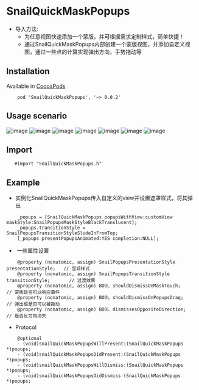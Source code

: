 # SnailQuickMaskPopups
* 导入方法:
    * 为任意视图快速添加一个蒙版，并可根据需求定制样式，简单快捷！
    * 通过SnailQuickMaskPopups内部创建一个蒙版视图，并添加自定义视图，通过一些点的计算实现弹出方向，手势拖动等

## Installation
Available in [CocoaPods](https://cocoapods.org "CocoaPods" )
    
        pod 'SnailQuickMaskPopups', '~> 0.0.2'
    
## Usage scenario 
![image](https://github.com/snail-z/SnailQuickMaskPopups/blob/master/sample/city_.gif)
![image](https://github.com/snail-z/SnailQuickMaskPopups/blob/master/sample/wechat_.gif)
![image](https://github.com/snail-z/SnailQuickMaskPopups/blob/master/sample/slogan_.gif)
![image](https://github.com/snail-z/SnailQuickMaskPopups/blob/master/sample/qzone_.gif)
![image](https://github.com/snail-z/SnailQuickMaskPopups/blob/master/sample/shared_.gif)
![image](https://github.com/snail-z/SnailQuickMaskPopups/blob/master/sample/sidebar_.gif)
![image](https://github.com/snail-z/SnailQuickMaskPopups/blob/master/sample/full_.gif)


## Import
 ``` objc
    #import "SnailQuickMaskPopups.h"
 ```
 
## Example
 *  实例化SnailQuickMaskPopups传入自定义的view并设置遮罩样式，将其弹出
``` objc
    _popups = [SnailQuickMaskPopups popupsWithView:customView maskStyle:SnailPopupsMaskStyleBlackTranslucent];
    _popups.transitionStyle = SnailPopupsTransitionStyleSlideInFromTop;
    [_popups presentPopupsAnimated:YES completion:NULL];
 ```
 *  一些属性设置
``` objc
    @property (nonatomic, assign) SnailPopupsPresentationStyle presentationStyle;   // 显现样式
    @property (nonatomic, assign) SnailPopupsTransitionStyle transitionStyle;       // 过渡效果
    @property (nonatomic, assign) BOOL shouldDismissOnMaskTouch;                    // 蒙版是否可以响应事件
    @property (nonatomic, assign) BOOL shouldDismissOnPopupsDrag;                   // 弹出框是否可以被拖动
    @property (nonatomic, assign) BOOL dismissesOppositeDirection;                  // 是否反方向消失
 ```
 *  Protocol
``` objc
    @optional
    - (void)snailQuickMaskPopupsWillPresent:(SnailQuickMaskPopups *)popups;
    - (void)snailQuickMaskPopupsDidPresent:(SnailQuickMaskPopups *)popups;
    - (void)snailQuickMaskPopupsWillDismiss:(SnailQuickMaskPopups *)popups;
    - (void)snailQuickMaskPopupsDidDismiss:(SnailQuickMaskPopups *)popups;
 ```
 
